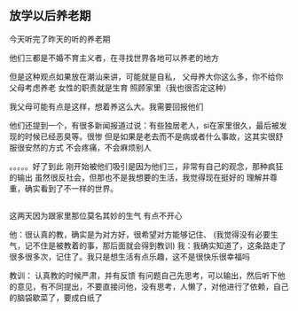 ## 放学以后养老期

今天听完了昨天的听的养老期

他们三都是不婚不育主义者，在寻找世界各地可以养老的地方

但是这种观点如果放在潮汕来讲，可能就是自私，
父母养大你这么多，你不给你父母考虑养老
女性的职责就是生育 照顾家里（我也很否定这种）

我父母可能有点是这样，想着养这么大。我需要回报他们

他们还提到一个，有很多新闻报道过说：有些独居老人，si在家里很久，最后被发现的时候已经恶臭等。很惨
但是如果是老去而不是病或者什么事故，这其实很舒服很安然的方式
不会疼痛，不会麻烦别人

。。。。。好了到此
刚开始被他们吸引是因为他们三，非常有自己的观念，那种疯狂的输出
虽然很反社会，但那也不是我想要的生活，我觉得现在挺好的
理解并尊重，确实看到了不一样的世界。

## 
这两天因为跟家里那位莫名其妙的生气 有点不开心

他：很认真的教，确实是为对方好，很希望对方能够记住、
(我觉得没有必要生气，记不住是被教着的事，那后面就会得到教训)
我：我确实知道了，这条路走了很多很多次，记住了。我只是想生活有点乐趣，这不是很快乐很幸福吗

教训：
认真教的时候严肃，并有反馈
有问题自己先思考，可以输出，然后听下他的意见，有不同提出，不要直接问他，没有思考，人懒了，对他进行了依赖，自己的脑袋歇菜了，要成白纸了

